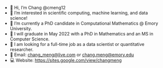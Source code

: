 - 👋 Hi, I’m Chang @cmeng12
- 👀 I’m interested in scientific computing, machine learning, and data science!
- 📗 I’m currently a PhD candidate in Computational Mathematics @ Emory University.
- 🏫 I will graduate in May 2022 with a PhD in Mathematics and an MS in Computer Science.
- 🚗 I am looking for a full-time job as a data scientist or quantitative researcher.
- 📩 Email: chang_meng@live.com or chang.meng@emory.edu
- 💻 Website: https://sites.google.com/view/changmeng

<!---
cmeng94/cmeng94 is a ✨ special ✨ repository because its `README.md` (this file) appears on your GitHub profile.
You can click the Preview link to take a look at your changes.
--->
